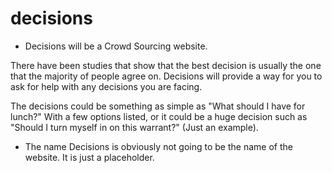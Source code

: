 # decisions

* Decisions will be a Crowd Sourcing website.

There have been studies that show that the best decision is usually the one that the majority of people agree on.
Decisions will provide a way for you to ask for help with any decisions you are facing.

The decisions could be something as simple as "What should I have for lunch?" With a few options listed, or it could be a huge decision such as "Should I turn myself in on this warrant?" (Just an example).



* The name Decisions is obviously not going to be the name of the website.  It is just a placeholder.
